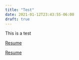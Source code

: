 ```yaml
---
title: "Test"
date: 2021-01-12T23:43:55-06:00
draft: true
---
```

This is a test

[Resume](Resume.pdf "Resume")


[Resume](/test.html "Resume")